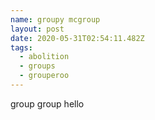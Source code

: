 ```yaml
---
name: groupy mcgroup
layout: post
date: 2020-05-31T02:54:11.482Z
tags:
  - abolition 
  - groups
  - grouperoo
---
```

group group hello
